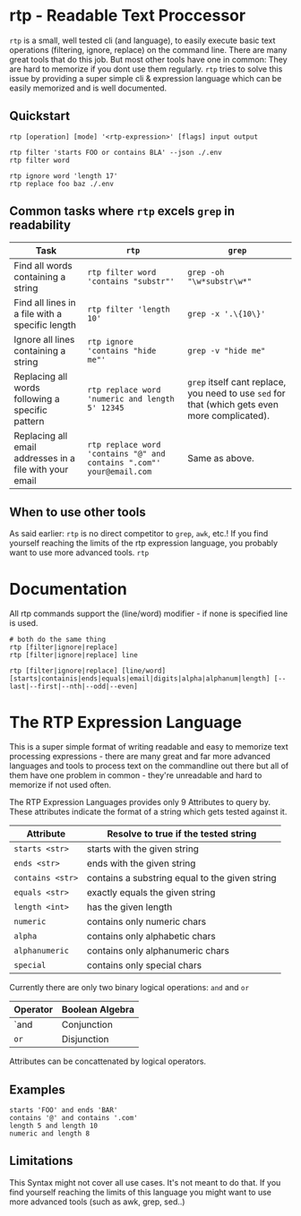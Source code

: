 # rtp - Readable Text Proccessor

`rtp` is a small, well tested cli (and language), to easily execute basic text operations
(filtering, ignore, replace) on the command line. There are many great tools that do this job.
But most other tools have one in common: They are hard to memorize if you dont use them regularly.
`rtp` tries to solve this issue by providing a super simple cli & expression language which can
be easily memorized and is well documented.

## Quickstart

```
rtp [operation] [mode] '<rtp-expression>' [flags] input output

rtp filter 'starts FOO or contains BLA' --json ./.env
rtp filter word 

rtp ignore word 'length 17'
rtp replace foo baz ./.env
```

## Common tasks where `rtp` excels `grep` in readability

| Task                                                    | `rtp`                                                              | `grep`                                                                                         |
|---------------------------------------------------------|--------------------------------------------------------------------|------------------------------------------------------------------------------------------------|
| Find all words containing a string                      | `rtp filter word 'contains "substr"'`                              | `grep -oh "\w*substr\w*"`                                                                      |
| Find all lines in a file with a specific length         | `rtp filter 'length 10'`                                           | `grep -x '.\{10\}'`                                                                            |                        |                              | `grep -oh "\w*substr\w*"` |
| Ignore all lines containing a string                    | `rtp ignore 'contains "hide me"'`                                  | `grep -v "hide me"`                                                                            |
| Replacing all words following a specific pattern        | `rtp replace word 'numeric and length 5' 12345`                      | `grep` itself cant replace, you need to use `sed` for that (which gets even more complicated). |
| Replacing all email addresses in a file with your email | `rtp replace word 'contains "@" and contains ".com"' your@email.com` | Same as above.                                                                                 |


## When to use other tools

As said earlier: `rtp` is no direct competitor to `grep`, `awk`, etc.! If you find yourself reaching the limits of the rtp expression language, you probably want to use more advanced tools. `rtp` 



# Documentation

All rtp commands support the (line/word) modifier - if none is specified line is used.

```
# both do the same thing
rtp [filter|ignore|replace]
rtp [filter|ignore|replace] line
```

```
rtp [filter|ignore|replace] [line/word] [starts|containis|ends|equals|email|digits|alpha|alphanum|length] [--last|--first|--nth|--odd|--even]
```

# The RTP Expression Language

This is a super simple format of writing readable and easy to memorize text processing expressions - there are many great and far more advanced languages and tools to process text on the commandline out there but all of them have one problem in common - they're unreadable and hard to memorize if not used often.

The RTP Expression Languages provides only 9 Attributes to query by. These attributes indicate the format of a string which gets tested against it.

| Attribute        | Resolve to true if the tested string           |
|------------------|------------------------------------------------|
| `starts <str>`   | starts with the given string                   |
| `ends <str>`     | ends with the given string                     |
| `contains <str>` | contains a substring equal to the given string |
| `equals <str>`   | exactly equals the given string                |
| `length <int>`   | has the given length                           |
| `numeric`        | contains only numeric chars                    |
| `alpha`          | contains only alphabetic chars                 |
| `alphanumeric`   | contains only alphanumeric chars               |
| `special`        | contains only special chars                    |

Currently there are only two binary logical operations: `and` and `or`

| Operator | Boolean Algebra |
|----------|-----------------|
| `and     | Conjunction     |
| `or`     | Disjunction     |

Attributes can be concattenated by logical operators.

## Examples

```
starts 'FOO' and ends 'BAR'
contains '@' and contains '.com'
length 5 and length 10
numeric and length 8
```

## Limitations

This Syntax might not cover all use cases. It's not meant to do that. If you find yourself reaching the limits of this language you might want to use more advanced tools (such as awk, grep, sed..)
